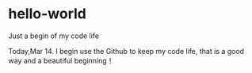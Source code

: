 # hello-world
Just a begin of my code life

Today,Mar 14.
I begin use the Github to keep my code life, that is a good way and a beautiful beginning！
